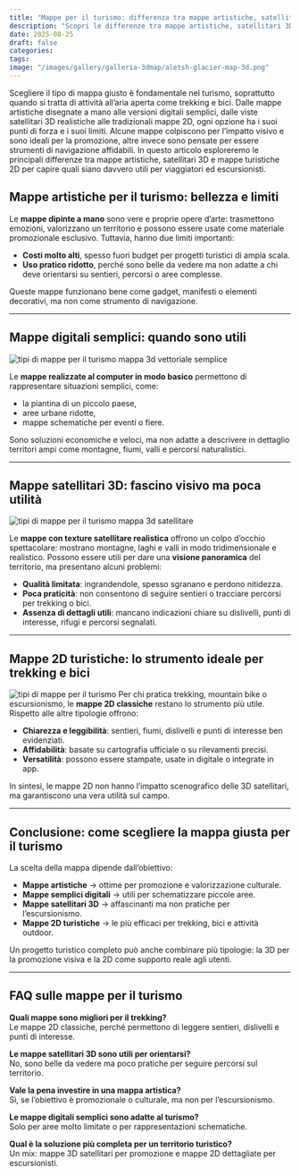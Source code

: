 ```yaml
---
title: "Mappe per il turismo: differenza tra mappe artistiche, satellitari e 2D per trekking e bici"
description: "Scopri le differenze tra mappe artistiche, satellitari 3D e mappe 2D turistiche. Quali sono davvero utili per trekking, bici ed escursioni in montagna?"
date: 2025-08-25
draft: false
categories:
tags:
image: "/images/gallery/galleria-3dmap/aletsh-glacier-map-3d.png"
---
```

Scegliere il tipo di mappa giusto è fondamentale nel turismo, soprattutto quando si tratta di attività all’aria aperta come trekking e bici. Dalle mappe artistiche disegnate a mano alle versioni digitali semplici, dalle viste satellitari 3D realistiche alle tradizionali mappe 2D, ogni opzione ha i suoi punti di forza e i suoi limiti. Alcune mappe colpiscono per l’impatto visivo e sono ideali per la promozione, altre invece sono pensate per essere strumenti di navigazione affidabili. In questo articolo esploreremo le principali differenze tra mappe artistiche, satellitari 3D e mappe turistiche 2D per capire quali siano davvero utili per viaggiatori ed escursionisti.
## Mappe artistiche per il turismo: bellezza e limiti  
Le **mappe dipinte a mano** sono vere e proprie opere d’arte: trasmettono emozioni, valorizzano un territorio e possono essere usate come materiale promozionale esclusivo. Tuttavia, hanno due limiti importanti:  

- **Costi molto alti**, spesso fuori budget per progetti turistici di ampia scala.  
- **Uso pratico ridotto**, perché sono belle da vedere ma non adatte a chi deve orientarsi su sentieri, percorsi o aree complesse.  

Queste mappe funzionano bene come gadget, manifesti o elementi decorativi, ma non come strumento di navigazione.  

---

## Mappe digitali semplici: quando sono utili  

![tipi di mappe per il turismo mappa 3d vettoriale semplice](/images/gallery/galleria-3dmap/sangiuseppe2.png "tipi di mappe per il turismo 3d semplice vettoriale")

Le **mappe realizzate al computer in modo basico** permettono di rappresentare situazioni semplici, come:  

- la piantina di un piccolo paese,  
- aree urbane ridotte,  
- mappe schematiche per eventi o fiere.  

Sono soluzioni economiche e veloci, ma non adatte a descrivere in dettaglio territori ampi come montagne, fiumi, valli e percorsi naturalistici.  

---

## Mappe satellitari 3D: fascino visivo ma poca utilità  
![tipi di mappe per il turismo mappa 3d satellitare](/images/gallery/galleria-3dmap/maps3Dgraphics.png "tipi di mappe per il turismo 3d satellitare")

Le **mappe con texture satellitare realistica** offrono un colpo d’occhio spettacolare: mostrano montagne, laghi e valli in modo tridimensionale e realistico. Possono essere utili per dare una **visione panoramica** del territorio, ma presentano alcuni problemi:  

- **Qualità limitata**: ingrandendole, spesso sgranano e perdono nitidezza.  
- **Poca praticità**: non consentono di seguire sentieri o tracciare percorsi per trekking o bici.  
- **Assenza di dettagli utili**: mancano indicazioni chiare su dislivelli, punti di interesse, rifugi e percorsi segnalati.  

---

## Mappe 2D turistiche: lo strumento ideale per trekking e bici  
![tipi di mappe per il turismo](/images/gallery/galleria-3dmap/creazione-cartine-per-trekking.png "tipi di mappe per il turismo")
Per chi pratica trekking, mountain bike o escursionismo, le **mappe 2D classiche** restano lo strumento più utile. Rispetto alle altre tipologie offrono:  

- **Chiarezza e leggibilità**: sentieri, fiumi, dislivelli e punti di interesse ben evidenziati.  
- **Affidabilità**: basate su cartografia ufficiale o su rilevamenti precisi.  
- **Versatilità**: possono essere stampate, usate in digitale o integrate in app.  

In sintesi, le mappe 2D non hanno l’impatto scenografico delle 3D satellitari, ma garantiscono una vera utilità sul campo.  

---

## Conclusione: come scegliere la mappa giusta per il turismo  
La scelta della mappa dipende dall’obiettivo:  

- **Mappe artistiche** → ottime per promozione e valorizzazione culturale.  
- **Mappe semplici digitali** → utili per schematizzare piccole aree.  
- **Mappe satellitari 3D** → affascinanti ma non pratiche per l’escursionismo.  
- **Mappe 2D turistiche** → le più efficaci per trekking, bici e attività outdoor.  

Un progetto turistico completo può anche combinare più tipologie: la 3D per la promozione visiva e la 2D come supporto reale agli utenti.  

---

## FAQ sulle mappe per il turismo  

**Quali mappe sono migliori per il trekking?**  
Le mappe 2D classiche, perché permettono di leggere sentieri, dislivelli e punti di interesse.  

**Le mappe satellitari 3D sono utili per orientarsi?**  
No, sono belle da vedere ma poco pratiche per seguire percorsi sul territorio.  

**Vale la pena investire in una mappa artistica?**  
Sì, se l’obiettivo è promozionale o culturale, ma non per l’escursionismo.  

**Le mappe digitali semplici sono adatte al turismo?**  
Solo per aree molto limitate o per rappresentazioni schematiche.  

**Qual è la soluzione più completa per un territorio turistico?**  
Un mix: mappe 3D satellitari per promozione e mappe 2D dettagliate per escursionisti.  
